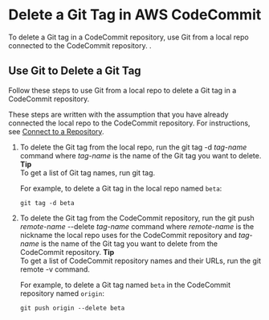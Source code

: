 # Delete a Git Tag in AWS CodeCommit<a name="how-to-delete-tag"></a>

To delete a Git tag in a CodeCommit repository, use Git from a local repo connected to the CodeCommit repository\. \.

## Use Git to Delete a Git Tag<a name="how-to-delete-tag-git"></a>

Follow these steps to use Git from a local repo to delete a Git tag in a CodeCommit repository\.

These steps are written with the assumption that you have already connected the local repo to the CodeCommit repository\. For instructions, see [Connect to a Repository](how-to-connect.md)\.

1. To delete the Git tag from the local repo, run the git tag \-d *tag\-name* command where *tag\-name* is the name of the Git tag you want to delete\.
**Tip**  
To get a list of Git tag names, run git tag\.

   For example, to delete a Git tag in the local repo named `beta`:

   ```
   git tag -d beta
   ```

1. To delete the Git tag from the CodeCommit repository, run the git push *remote\-name* \-\-delete *tag\-name* command where *remote\-name* is the nickname the local repo uses for the CodeCommit repository and *tag\-name* is the name of the Git tag you want to delete from the CodeCommit repository\.
**Tip**  
To get a list of CodeCommit repository names and their URLs, run the git remote \-v command\.

   For example, to delete a Git tag named `beta` in the CodeCommit repository named `origin`:

   ```
   git push origin --delete beta
   ```